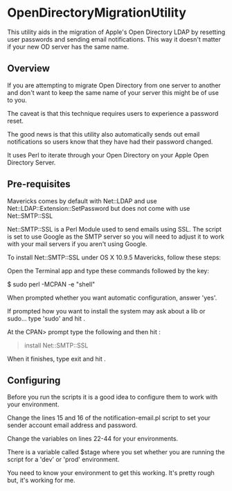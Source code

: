 # OpenDirectoryMigrationUtility
This utility aids in the migration of Apple's Open Directory LDAP by resetting user passwords and sending email notifications.  This way it doesn't matter if your new OD server has the same name.

Overview
--------
If you are attempting to migrate Open Directory from one server to another
and don't want to keep the same name of your server this might be of use to
you.

The caveat is that this technique requires users to experience a password reset.

The good news is that this utility also automatically sends out email notifications
so users know that they have had their password changed.

It uses Perl to iterate through your Open Directory on your Apple Open Directory 
Server.

Pre-requisites
--------------
Mavericks comes by default with Net::LDAP and use Net::LDAP::Extension::SetPassword
but does not come with use Net::SMTP::SSL

Net::SMTP::SSL is a Perl Module used to send emails using SSL.  The script is
set to use Google as the SMTP server so you will need to adjust it to work with
your mail servers if you aren't using Google.

To install Net::SMTP::SSL under OS X 10.9.5 Mavericks, follow these steps:

Open the Terminal app and type these commands followed by the <return> key:

$ sudo perl -MCPAN -e "shell"

When prompted whether you want automatic configuration, answer 'yes'.

If prompted how you want to install the system may ask about a lib or sudo...
type 'sudo' and hit <return>.

At the CPAN> prompt type the following and then hit <return>:

> install Net::SMTP::SSL

When it finishes, type exit and hit <return>.

Configuring
-----------
Before you run the scripts it is a good idea to configure them to work with your
environment.

Change the lines 15 and 16 of the notification-email.pl script to set your sender
account email address and password.

Change the variables on lines 22-44 for your environments.

There is a variable called $stage where you set whether you are running the script
for a 'dev' or 'prod' environment.

You need to know your environment to get this working.  It's pretty rough but, it's 
working for me.

